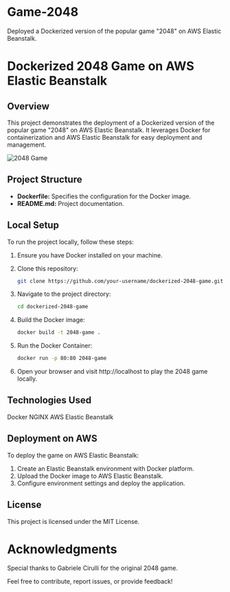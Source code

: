 # Game-2048
Deployed a Dockerized version of the popular game "2048" on AWS Elastic Beanstalk.
# Dockerized 2048 Game on AWS Elastic Beanstalk

## Overview

This project demonstrates the deployment of a Dockerized version of the popular game "2048" on AWS Elastic Beanstalk. It leverages Docker for containerization and AWS Elastic Beanstalk for easy deployment and management.

![2048 Game](screenshot.png)

## Project Structure

- **Dockerfile:** Specifies the configuration for the Docker image.
- **README.md:** Project documentation.

## Local Setup

To run the project locally, follow these steps:

1. Ensure you have Docker installed on your machine.
2. Clone this repository:

   ```bash
   git clone https://github.com/your-username/dockerized-2048-game.git
3. Navigate to the project directory:

   ```bash
   cd dockerized-2048-game
5. Build the Docker image:

   ```bash
   docker build -t 2048-game .
7. Run the Docker Container:

   ```bash
   docker run -p 80:80 2048-game
9. Open your browser and visit http://localhost to play the 2048 game locally.

## Technologies Used
Docker
NGINX
AWS Elastic Beanstalk

## Deployment on AWS
To deploy the game on AWS Elastic Beanstalk:

1. Create an Elastic Beanstalk environment with Docker platform.
2. Upload the Docker image to AWS Elastic Beanstalk.
3. Configure environment settings and deploy the application.

## License
This project is licensed under the MIT License.

# Acknowledgments
Special thanks to Gabriele Cirulli for the original 2048 game.

Feel free to contribute, report issues, or provide feedback!
